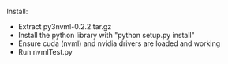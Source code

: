 Install:
   * Extract py3nvml-0.2.2.tar.gz
   * Install the python library with "python setup.py install"
   * Ensure cuda (nvml) and nvidia drivers are loaded and working
   * Run nvmlTest.py
